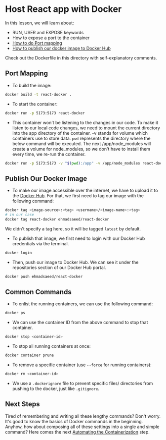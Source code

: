 # Host React app with Docker

In this lesson, we will learn about:

-   RUN, USER and EXPOSE keywords
-   How to expose a port to the container
-   [How to do Port mapping](#port-mapping)
-   [How to publish our docker image to Docker Hub](#publish-our-docker-image)

Check out the Dockerfile in this directory with self-explanatory comments.

## Port Mapping

-   To build the image:

```bash
docker build -t react-docker .
```

-   To start the container:

```bash
docker run -p 5173:5173 react-docker
```

-   This container won't be listening to the changes in our code. To make it listen to our local code changes, we need to mount the current directory into the app directory of the container.
    -v stands for volume which containers use to store data. `pwd` represents the directory where the below command will be executed. The next /app/node_modules will create a volume for node_modules, so we don't have to install them every time, we re-run the container.

```bash
docker run -p 5173:5173 -v "$(pwd):/app" -v /app/node_modules react-docker
```

## Publish Our Docker Image

-   To make our image accessible over the internet, we have to upload it to the [Docker Hub](https://hub.docker.com/). For that, we first need to tag our image with the following command:

```bash
docker tag <image-source>:<tag> <username>/<image-name>:<tag>
# in our case
docker tag react-docker ehmadsaeed/react-docker
```

We didn't specify a tag here, so it will be tagged `latest` by default.

-   To publish that image, we first need to login with our Docker Hub credentials via the terminal.

```bash
docker login
```

-   Then, push our image to Docker Hub. We can see it under the repositories section of our Docker Hub portal.

```bash
docker push ehmadsaeed/react-docker
```

## Common Commands

-   To enlist the running containers, we can use the following command:

```bash
docker ps
```

-   We can use the container ID from the above command to stop that container.

```bash
docker stop <container-id>
```

-   To stop all running containers at once:

```bash
docker container prune
```

-   To remove a specific container (use `--force` for running containers):

```bash
docker rm <container-id>
```

-   We use a `.dockerignore` file to prevent specific files/ directories from pushing to the docker, just like `.gitignore`.

## Next Steps

Tired of remembering and writing all these lengthy commands? Don't worry. It's good to know the basics of Docker commands in the beginning. Anyhow, how about composing all of these settings into a single and simple command? Here comes the next [Automating the Containerization](/compose-docker/README.md) step.
